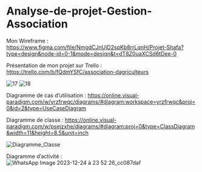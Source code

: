 # Analyse-de-projet-Gestion-Association
Mon Wireframe : https://www.figma.com/file/NmgdCJnUjD2spKb8rrLqnH/Projet-Shafa?type=design&node-id=0-1&mode=design&t=dT8Z0uaXCSd6tDee-0

Présentation de mon projet sur Trello : https://trello.com/b/fQdmYSfC/association-dagriculteurs

![17](https://github.com/Shafahatou/Analyse-de-projet-Gestion-Association/assets/154765711/458eb9af-b633-466d-9ac0-d02b52cb40f7)
![18](https://github.com/Shafahatou/Analyse-de-projet-Gestion-Association/assets/154765711/36633cbf-9097-4d19-9cef-c841dcf52a9a)



Diagramme de cas d’utilisation : https://online.visual-paradigm.com/w/yrzfrwqc/diagrams/#diagram:workspace=yrzfrwqc&proj=0&id=2&type=UseCaseDiagram

Diagramme de classe : https://online.visual-paradigm.com/w/psejzxhe/diagrams/#diagram:proj=0&type=ClassDiagram&width=11&height=8.5&unit=inch

![Diagramme_Classe](https://github.com/Shafahatou/Analyse-de-projet-Gestion-Association/assets/154765711/17c1271c-cd95-476e-a986-01c6a2e3bd36)



Diagramme d’activité : ![WhatsApp Image 2023-12-24 à 23 52 26_cc087daf](https://github.com/Shafahatou/Analyse-de-projet-Gestion-Association/assets/154765711/0f638b3a-3580-4b29-ba96-c65662e61133)
